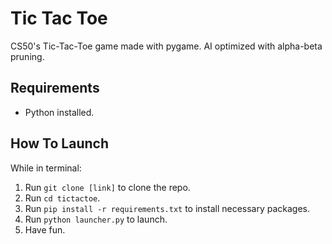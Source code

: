# Tic Tac Toe
CS50's Tic-Tac-Toe game made with pygame. AI optimized with alpha-beta pruning.

## Requirements
- Python installed.

## How To Launch
While in terminal:
1. Run `git clone [link]` to clone the repo.
2. Run `cd tictactoe`.
3. Run `pip install -r requirements.txt` to install necessary packages.
4. Run `python launcher.py` to launch.
5. Have fun.